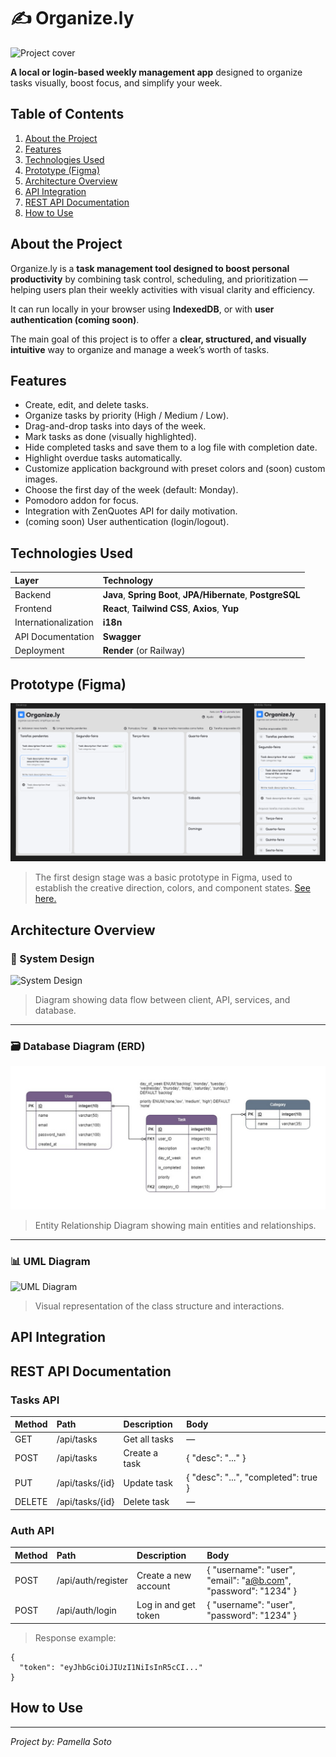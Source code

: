# ✍ Organize.ly

![Project cover](image.jpg)

**A local or login-based weekly management app** designed to organize tasks visually, boost focus, and simplify your week.


## Table of Contents
1. [About the Project](#about-the-project)  
3. [Features](#features)  
4. [Technologies Used](#technologies-used)  
8. [Prototype (Figma)](#prototype-figma)  
5. [Architecture Overview](#architecture-overview)  
6. [API Integration](#api-integration)  
7. [REST API Documentation](#rest-api-documentation)  
9. [How to Use](#how-to-use)


## About the Project

Organize.ly is a **task management tool designed to boost personal productivity** by combining task control, scheduling, and prioritization — helping users plan their weekly activities with visual clarity and efficiency.

It can run locally in your browser using **IndexedDB**, or with **user authentication (coming soon)**.

The main goal of this project is to offer a **clear, structured, and visually intuitive** way to organize and manage a week’s worth of tasks.


## Features

- Create, edit, and delete tasks.
- Organize tasks by priority (High / Medium / Low).
- Drag-and-drop tasks into days of the week.
- Mark tasks as done (visually highlighted).
- Hide completed tasks and save them to a log file with completion date.
- Highlight overdue tasks automatically.
- Customize application background with preset colors and (soon) custom images.
- Choose the first day of the week (default: Monday).
- Pomodoro addon for focus.
- Integration with ZenQuotes API for daily motivation.
- (coming soon) User authentication (login/logout).


## Technologies Used

| Layer | Technology |
|:------|:------------|
| Backend | **Java**, **Spring Boot**, **JPA/Hibernate**, **PostgreSQL** |
| Frontend | **React**, **Tailwind CSS**, **Axios**, **Yup** |
| Internationalization | **i18n** |
| API Documentation | **Swagger** |
| Deployment | **Render** (or Railway) |


## Prototype (Figma)

![Figma print](/docs/figma.png)
> The first design stage was a basic prototype in Figma, used to establish the creative direction, colors, and component states. [See here.](https://www.figma.com/design/OEGRgzXmXJx083vToIWtHg/Organize.ly?node-id=0-1&t=oCT3afQizhvm1F3f-1)

## Architecture Overview

### 🧩 System Design

![System Design](image.jpg)
> Diagram showing data flow between client, API, services, and database.  

---

### 🗃️ Database Diagram (ERD)

![Database Diagram](/docs/ERD.jpg)
> Entity Relationship Diagram showing main entities and relationships.  

---

### 📊 UML Diagram

![UML Diagram](image.jpg)
> Visual representation of the class structure and interactions.  


## API Integration


## REST API Documentation

### Tasks API

| Method | Path | Description |	Body |
|:-------|:-----|:------------|:-----|
| GET | /api/tasks | Get all tasks | — |
| POST | /api/tasks | Create a task | { "desc": "..." } |
| PUT | /api/tasks/{id} | Update task | { "desc": "...", "completed": true } |
| DELETE | /api/tasks/{id} | Delete task | — |


### Auth API

| Method | Path | Description |	Body |
|:-------|:-----|:------------|:-----|
| POST | /api/auth/register | Create a new account | { "username": "user", "email": "a@b.com", "password": "1234" } |
| POST | /api/auth/login | Log in and get token | { "username": "user", "password": "1234" } |
> Response example:
```
{
  "token": "eyJhbGciOiJIUzI1NiIsInR5cCI..."
}
```

## How to Use


--- 

_Project by: Pamella Soto_

